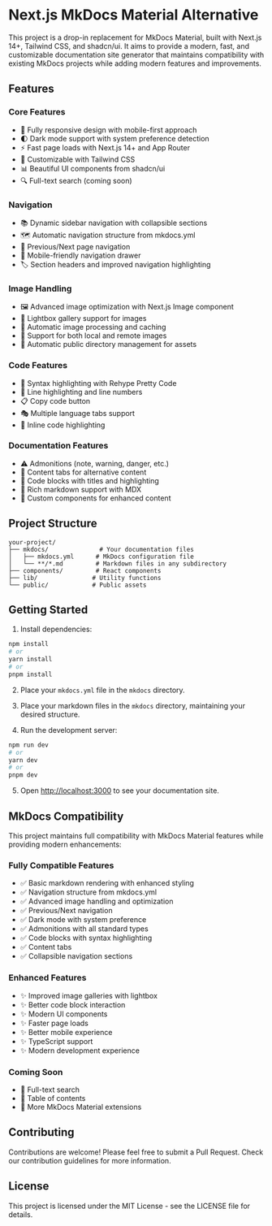 # Next.js MkDocs Material Alternative

This project is a drop-in replacement for MkDocs Material, built with Next.js 14+, Tailwind CSS, and shadcn/ui. It aims to provide a modern, fast, and customizable documentation site generator that maintains compatibility with existing MkDocs projects while adding modern features and improvements.

## Features

### Core Features
- 📱 Fully responsive design with mobile-first approach
- 🌓 Dark mode support with system preference detection
- ⚡ Fast page loads with Next.js 14+ and App Router
- 🎨 Customizable with Tailwind CSS
- 📊 Beautiful UI components from shadcn/ui
- 🔍 Full-text search (coming soon)

### Navigation
- 📚 Dynamic sidebar navigation with collapsible sections
- 🗺️ Automatic navigation structure from mkdocs.yml
- 🔗 Previous/Next page navigation
- 📱 Mobile-friendly navigation drawer
- 🏷️ Section headers and improved navigation highlighting

### Image Handling
- 🖼️ Advanced image optimization with Next.js Image component
- 📸 Lightbox gallery support for images
- 🎯 Automatic image processing and caching
- 🔄 Support for both local and remote images
- 📁 Automatic public directory management for assets

### Code Features
- 🎨 Syntax highlighting with Rehype Pretty Code
- 📝 Line highlighting and line numbers
- 📋 Copy code button
- 🎭 Multiple language tabs support
- 🎯 Inline code highlighting

### Documentation Features
- ⚠️ Admonitions (note, warning, danger, etc.)
- 📑 Content tabs for alternative content
- 🔲 Code blocks with titles and highlighting
- 📝 Rich markdown support with MDX
- 🎯 Custom components for enhanced content

## Project Structure

```
your-project/
├── mkdocs/              # Your documentation files
│   ├── mkdocs.yml      # MkDocs configuration file
│   └── **/*.md         # Markdown files in any subdirectory
├── components/         # React components
├── lib/               # Utility functions
└── public/            # Public assets
```

## Getting Started

1. Install dependencies:

```bash
npm install
# or
yarn install
# or
pnpm install
```

2. Place your `mkdocs.yml` file in the `mkdocs` directory.

3. Place your markdown files in the `mkdocs` directory, maintaining your desired structure.

4. Run the development server:

```bash
npm run dev
# or
yarn dev
# or
pnpm dev
```

5. Open [http://localhost:3000](http://localhost:3000) to see your documentation site.

## MkDocs Compatibility

This project maintains full compatibility with MkDocs Material features while providing modern enhancements:

### Fully Compatible Features
- ✅ Basic markdown rendering with enhanced styling
- ✅ Navigation structure from mkdocs.yml
- ✅ Advanced image handling and optimization
- ✅ Previous/Next navigation
- ✅ Dark mode with system preference
- ✅ Admonitions with all standard types
- ✅ Code blocks with syntax highlighting
- ✅ Content tabs
- ✅ Collapsible navigation sections

### Enhanced Features
- ✨ Improved image galleries with lightbox
- ✨ Better code block interaction
- ✨ Modern UI components
- ✨ Faster page loads
- ✨ Better mobile experience
- ✨ TypeScript support
- ✨ Modern development experience

### Coming Soon
- 🔄 Full-text search
- 🔄 Table of contents
- 🔄 More MkDocs Material extensions

## Contributing

Contributions are welcome! Please feel free to submit a Pull Request. Check our contribution guidelines for more information.

## License

This project is licensed under the MIT License - see the LICENSE file for details.
